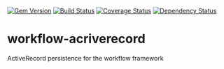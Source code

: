 [![Gem Version](https://badge.fury.io/rb/libis-workflow-activerecord.svg)](http://badge.fury.io/rb/libis-workflow-activerecord)
[![Build Status](https://travis-ci.org/Kris-LIBIS/workflow-activerecord.svg?branch=master)](https://travis-ci.org/Kris-LIBIS/workflow-activerecord)
[![Coverage Status](https://coveralls.io/repos/Kris-LIBIS/workflow-activerecord/badge.png)](https://coveralls.io/r/Kris-LIBIS/workflow-activerecord)
[![Dependency Status](https://gemnasium.com/Kris-LIBIS/workflow-activerecord.svg)](https://gemnasium.com/Kris-LIBIS/workflow-activerecord)

workflow-acriverecord
================

ActiveRecord persistence for the workflow framework
